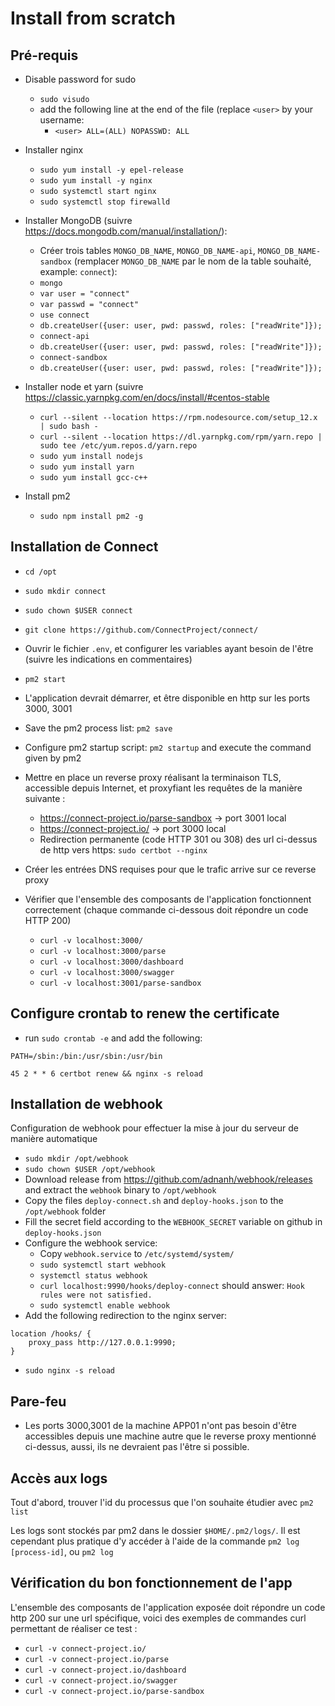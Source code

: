 # Install from scratch

## Pré-requis

- Disable password for sudo

  - `sudo visudo`
  - add the following line at the end of the file (replace `<user>` by your username:
    - `<user> ALL=(ALL) NOPASSWD: ALL`

- Installer nginx

  - `sudo yum install -y epel-release`
  - `sudo yum install -y nginx`
  - `sudo systemctl start nginx`
  - `sudo systemctl stop firewalld`

- Installer MongoDB (suivre https://docs.mongodb.com/manual/installation/):

  - Créer trois tables `MONGO_DB_NAME`, `MONGO_DB_NAME-api`, `MONGO_DB_NAME-sandbox` (remplacer `MONGO_DB_NAME` par le nom de la table souhaité, example: `connect`):
  - `mongo`
  - `var user = "connect"`
  - `var passwd = "connect"`
  - `use connect`
  - `db.createUser({user: user, pwd: passwd, roles: ["readWrite"]});`
  - `connect-api`
  - `db.createUser({user: user, pwd: passwd, roles: ["readWrite"]});`
  - `connect-sandbox`
  - `db.createUser({user: user, pwd: passwd, roles: ["readWrite"]});`

- Installer node et yarn (suivre https://classic.yarnpkg.com/en/docs/install/#centos-stable

  - `curl --silent --location https://rpm.nodesource.com/setup_12.x | sudo bash -`
  - `curl --silent --location https://dl.yarnpkg.com/rpm/yarn.repo | sudo tee /etc/yum.repos.d/yarn.repo`
  - `sudo yum install nodejs`
  - `sudo yum install yarn`
  - `sudo yum install gcc-c++`

- Install pm2
  - `sudo npm install pm2 -g`

## Installation de Connect

- `cd /opt`
- `sudo mkdir connect`
- `sudo chown $USER connect`
- `git clone https://github.com/ConnectProject/connect/`
- Ouvrir le fichier `.env`, et configurer les variables ayant besoin de l'être (suivre les indications en commentaires)
- `pm2 start`
- L'application devrait démarrer, et être disponible en http sur les ports 3000, 3001
- Save the pm2 process list: `pm2 save`
- Configure pm2 startup script: `pm2 startup` and execute the command given by pm2

- Mettre en place un reverse proxy réalisant la terminaison TLS, accessible depuis Internet, et proxyfiant les requêtes de la manière suivante :
  - https://connect-project.io/parse-sandbox -> port 3001 local
  - https://connect-project.io/ -> port 3000 local
  - Redirection permanente (code HTTP 301 ou 308) des url ci-dessus de http vers https: `sudo certbot --nginx`
- Créer les entrées DNS requises pour que le trafic arrive sur ce reverse proxy
- Vérifier que l'ensemble des composants de l'application fonctionnent correctement (chaque commande ci-dessous doit répondre un code HTTP 200)
  - `curl -v localhost:3000/`
  - `curl -v localhost:3000/parse`
  - `curl -v localhost:3000/dashboard`
  - `curl -v localhost:3000/swagger`
  - `curl -v localhost:3001/parse-sandbox`

## Configure crontab to renew the certificate
- run `sudo crontab -e` and add the following:
```
PATH=/sbin:/bin:/usr/sbin:/usr/bin

45 2 * * 6 certbot renew && nginx -s reload
```

## Installation de webhook
Configuration de webhook pour effectuer la mise à jour du serveur de manière automatique
- `sudo mkdir /opt/webhook`
- `sudo chown $USER /opt/webhook`
- Download release from https://github.com/adnanh/webhook/releases and extract the `webhook` binary to `/opt/webhook`
- Copy the files `deploy-connect.sh` and `deploy-hooks.json` to the `/opt/webhook` folder
- Fill the secret field according to the `WEBHOOK_SECRET` variable on github in `deploy-hooks.json`
- Configure the webhook service:
  - Copy `webhook.service` to `/etc/systemd/system/`
  - `sudo systemctl start webhook`
  - `systemctl status webhook`
  - `curl localhost:9990/hooks/deploy-connect` should answer: `Hook rules were not satisfied.`
  - `sudo systemctl enable webhook`
- Add the following redirection to the nginx server:
```
location /hooks/ {
    proxy_pass http://127.0.0.1:9990;
}
```
- `sudo nginx -s reload`

## Pare-feu

- Les ports 3000,3001 de la machine APP01 n'ont pas besoin d'être accessibles depuis une machine autre que le reverse proxy mentionné ci-dessus, aussi, ils ne devraient pas l'être si possible.

## Accès aux logs

Tout d'abord, trouver l'id du processus que l'on souhaite étudier avec `pm2 list`

Les logs sont stockés par pm2 dans le dossier `$HOME/.pm2/logs/`.
Il est cependant plus pratique d'y accéder à l'aide de la commande `pm2 log [process-id]`, ou `pm2 log`

## Vérification du bon fonctionnement de l'app

L'ensemble des composants de l'application exposée doit répondre un code http 200 sur une url spécifique, voici des exemples de commandes curl permettant de réaliser ce test :

- `curl -v connect-project.io/`
- `curl -v connect-project.io/parse`
- `curl -v connect-project.io/dashboard`
- `curl -v connect-project.io/swagger`
- `curl -v connect-project.io/parse-sandbox`
